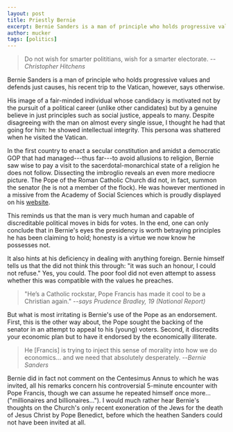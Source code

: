 ```yaml
---
layout: post
title: Priestly Bernie
excerpt: Bernie Sanders is a man of principle who holds progressive values and defends just causes, his recent trip to the Vatican, however, says otherwise.
author: mucker
tags: [politics]
---
```


> Do not wish for smarter polititians, wish for a smarter electorate.
> --<cite>Christopher Hitchens</cite>

Bernie Sanders is a man of principle who holds progressive values and defends just causes, his recent trip to the Vatican, however, says otherwise.

His image of a fair-minded individual whose candidacy is motivated not by the pursuit of a political career (unlike other candidates) but by a genuine believe in just principles such as social justice, appeals to many. Despite disagreeing with the man on almost every single issue, I thought he had that going for him: he showed intellectual integrity. This persona was shattered when he visited the Vatican.

In the first country to enact a secular constitution and amidst a democratic GOP that had managed---thus far---to avoid allusions to religion, Bernie saw wise to pay a visit to the sacerdotal-monarchical state of a religion he does not follow. Dissecting the imbroglio reveals an even more mediocre picture. The Pope of the Roman Catholic Church did not, in fact, summon the senator (he is not a member of the flock). He was however mentioned in a missive from the Academy of Social Sciences which is proudly displayed on his [website](https://berniesanders.com/wp-content/uploads/2016/04/Bernie-Sanders-Vatican.pdf).

This reminds us that the man is very much human and capable of discreditable political moves in bids for votes. In the end, one can only conclude that in Bernie's eyes the presidency is worth betraying principles he has been claiming to hold; honesty is a virtue we now know he possesses not.

It also hints at his deficiency in dealing with anything foreign. Bernie himself tells us that the did not think this through: "it was such an honour, I could not refuse." Yes, you could. The poor fool did not even attempt to assess whether this was compatible with the values he preaches.

> "He’s a Catholic rockstar, Pope Francis has made it cool to be a Christian again."
> --<cite>says Prudence Bradley, 19 (National Report)</cite>

But what is most irritating is Bernie's use of the Pope as an endorsement. First, this is the other way about, the Pope sought the backing of the senator in an attempt to appeal to his (young) voters. Second, it discredits your economic plan but to have it endorsed by the economically illiterate.

> He [Francis] is trying to inject this sense of morality into how we do economics... and we need that absolutely desperately.
> --<cite>Bernie Sanders</cite>

Bernie did in fact not comment on the Centesimus Annus to which he was invited, all his remarks concern his controversial 5-minute encounter with Pope Francis, though we can assume he repeated himself once more... ("millionaires and billionaires..."). I would much rather hear Bernie's thoughts on the Church's only recent exoneration of the Jews for the death of Jesus Christ by Pope Benedict, before which the heathen Sanders could not have been invited at all.

